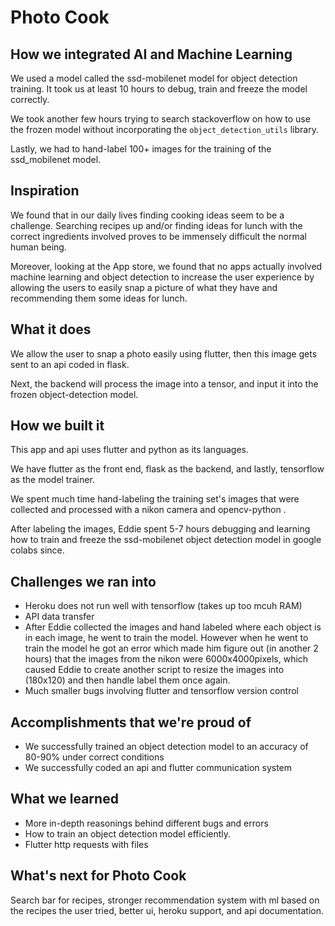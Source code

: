 # Photo Cook

## How we integrated AI and Machine Learning

We used a model called the ssd-mobilenet model for object detection training. It took us at least 10 hours to 
debug, train and freeze the model correctly. 

We took another few hours trying to search stackoverflow on how to use the frozen model without incorporating 
the `object_detection_utils` library.

Lastly, we had to hand-label 100+ images for the training of the ssd_mobilenet model.

## Inspiration

We found that in our daily lives finding cooking ideas seem to be a challenge. Searching recipes up and/or 
finding ideas for lunch with the correct ingredients involved proves to be immensely difficult the normal human being.

Moreover, looking at the App store, we found that no apps actually involved machine learning and object detection 
to increase the user experience by allowing the users to easily snap a picture of what they have and recommending them 
some ideas for lunch.
## What it does

We allow the user to snap a photo easily using flutter, then this image gets sent to an api coded in flask.

Next, the backend will process the image into a tensor, and input it into the frozen object-detection model.

## How we built it

This app and api uses flutter and python as its languages. 

We have flutter as the front end, flask as the backend, and lastly, tensorflow as the model trainer.

We spent much time hand-labeling the training set's images that were collected and processed with a nikon camera and opencv-python .

After labeling the images, Eddie spent 5-7 hours debugging and learning how to train and freeze the ssd-mobilenet object
detection model in google colabs since.



## Challenges we ran into
- Heroku does not run well with tensorflow (takes up too mcuh RAM)
- API data transfer 
- After Eddie collected the images and hand labeled where each object is in each image, he went to train the model. However when he went to train the model
he got an error which made him figure out (in another 2 hours) that the images from the nikon were 6000x4000pixels, which caused Eddie to 
create another script to resize the images into (180x120) and then handle label them once again. 
- Much smaller bugs involving flutter and tensorflow version control
## Accomplishments that we're proud of

- We successfully trained an object detection model to an accuracy of 80-90% under correct conditions
- We successfully coded an api and flutter communication system

## What we learned

- More in-depth reasonings behind different bugs and errors 
- How to train an object detection model efficiently.
- Flutter http requests with files

## What's next for Photo Cook

Search bar for recipes, stronger recommendation system with ml based on the recipes the user tried,
better ui, heroku support, and api documentation.

